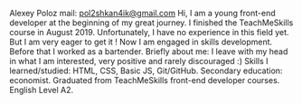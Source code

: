 Alexey Poloz
mail: pol2shkan4ik@gmail.com
Hi, I am a young front-end developer at the beginning of my great journey. I finished the TeachMeSkills course in August 2019.
Unfortunately, I have no experience in this field yet. But I am very eager to get it ! Now I am engaged in skills development. Before that I worked as a bartender.
Briefly about me: I leave with my head in what I am interested, very positive and rarely discouraged :)
Skills I learned/studied: HTML, CSS, Basic JS, Git/GitHub. Secondary education: economist. Graduated from TeachMeSkills front-end developer courses.
English Level A2.
